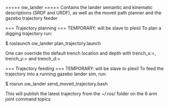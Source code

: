 ===== ow_lander =====
Contains the lander semantic and kinematic descriptions (SRDF and URDF), as well as the moveit path planner and the gazebo trajectory feeder

=== Trajectory planning === TEMPORARY: will be slave to plexil
To plan a digging trajectory run:
 
 $ roslaunch ow_lander plan_trajectory.launch

One can override the default trench location and depth with trench_x:=<value>, trench_y:=<value> and trench_d:=<value>

=== Trajectory feeding === TEMPORARY: will be slave to plexil
To feed the trajectory into a running gazebo lander sim, run:

 $ rosrun ow_lander send_moveit_trajectory.bash

 This will publish the latest trajectory from the ~/.ros/ folder on the 6 arm joint command topics


